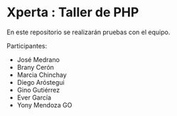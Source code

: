 # Xperta : Taller de PHP

En este repositorio se realizarán pruebas con el equipo.

Participantes:

- José Medrano
- Brany Cerón
- Marcia Chinchay
- Diego Aróstegui
- Gino Gutiérrez
- Ever García
- Yony Mendoza GO








